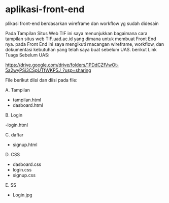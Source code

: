 # aplikasi-front-end
plikasi front-end berdasarkan wireframe dan workflow yg sudah didesain

Pada Tampilan Situs Web TIF ini saya menunjukkan bagaimana cara tampilan situs web TIF.uad.ac.id yang dimana untuk membuat Front End nya. pada Front End ini saya mengikuti rnacangan wireframe, workflow, dan dokumentasi kebutuhan yang telah saya buat sebelum UAS. berikut Link Tuags Sebelum UAS:

https://drive.google.com/drive/folders/1PDdCZfVwOt-5a2wyPSi3CSpUTfWKP5J_?usp=sharing

File berikut diisi dan diisi pada file: 

A. Tampilan

- tampilan.html 
- dasboard.html 

B. Login

-login.html 

C. daftar 

- signup.html 

D. CSS

- dasboard.css
- login.css 
- signup.css

E. SS

- Login.jpg

